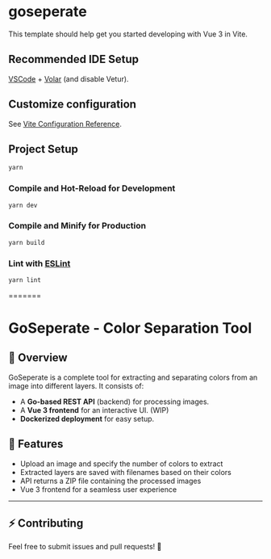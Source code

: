 # goseperate

This template should help get you started developing with Vue 3 in Vite.

## Recommended IDE Setup

[VSCode](https://code.visualstudio.com/) + [Volar](https://marketplace.visualstudio.com/items?itemName=Vue.volar) (and disable Vetur).

## Customize configuration

See [Vite Configuration Reference](https://vite.dev/config/).

## Project Setup

```sh
yarn
```

### Compile and Hot-Reload for Development

```sh
yarn dev
```

### Compile and Minify for Production

```sh
yarn build
```

### Lint with [ESLint](https://eslint.org/)

```sh
yarn lint
```
=======
# GoSeperate - Color Separation Tool

## 📌 Overview
GoSeperate is a complete tool for extracting and separating colors from an image into different layers. It consists of:
- A **Go-based REST API** (backend) for processing images.
- A **Vue 3 frontend** for an interactive UI. (WIP)
- **Dockerized deployment** for easy setup.

## 🚀 Features
- Upload an image and specify the number of colors to extract
- Extracted layers are saved with filenames based on their colors
- API returns a ZIP file containing the processed images
- Vue 3 frontend for a seamless user experience
---

## ⚡ Contributing
Feel free to submit issues and pull requests! 🚀
